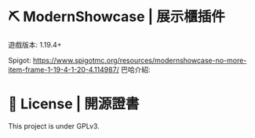 # ⛏️ ModernShowcase | 展示櫃插件
遊戲版本: 1.19.4+

Spigot: https://www.spigotmc.org/resources/modernshowcase-no-more-item-frame-1-19-4-1-20-4.114987/
巴哈介紹: 

# 📃 License | 開源證書
This project is under GPLv3.

